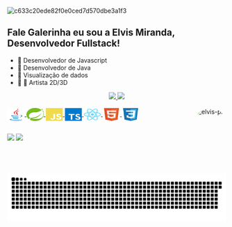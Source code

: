 ![c633c20ede82f0e0ced7d570dbe3a1f3](https://media.giphy.com/media/5eBFwuChlchjq9J05d/giphy.gif)

## Fale Galerinha eu sou a Elvis Miranda, Desenvolvedor Fullstack!

- 🔭 Desenvolvedor de Javascript
- 💪 Desenvolvedor de Java
- 🧠 Visualização de dados
- 🌱 🎨 Artista 2D/3D 



<div align="center">
  <a href="https://github.com/elvisthermo">
  <img height="180em" src="https://github-readme-stats.vercel.app/api?username=elvisthermo&show_icons=true&theme=tokyonight&include_all_commits=true&count_private=true"/>
  <img height="180em" src="https://github-readme-stats.vercel.app/api/top-langs/?username=elvisthermo&layout=compact&langs_count=7&theme=tokyonight"/>
</div>
<div style="display: inline_block"><br>
  <img align="center" alt="elvis-Python" height="30" width="40" src="https://raw.githubusercontent.com/devicons/devicon/master/icons/java/java-original.svg">
  <img align="center" alt="elvis-Csharp" height="30" width="40" src="https://raw.githubusercontent.com/devicons/devicon/master/icons/spring/spring-original.svg">
  <img align="center" alt="elvis-Js" height="30" width="40" src="https://raw.githubusercontent.com/devicons/devicon/master/icons/javascript/javascript-plain.svg">
  <img align="center" alt="elvis-Ts" height="30" width="40" src="https://raw.githubusercontent.com/devicons/devicon/master/icons/typescript/typescript-plain.svg">
  <img align="center" alt="elvis-React" height="30" width="40" src="https://raw.githubusercontent.com/devicons/devicon/master/icons/react/react-original.svg">
  <img align="center" alt="elvis-HTML" height="30" width="40" src="https://raw.githubusercontent.com/devicons/devicon/master/icons/html5/html5-original.svg">
  <img align="center" alt="elvis-CSS" height="30" width="40" src="https://raw.githubusercontent.com/devicons/devicon/master/icons/css3/css3-original.svg">

  <img align="right" alt="elvis-pic" height="150" style="border-radius:50px;" src="https://media.giphy.com/media/RLj2WCsfjuIfK8Oy6h/giphy.gif">
</div>
  
  ##
 
<div> 
  <a href="https://www.linkedin.com/in/elvisthermo" target="_blank"><img src="https://img.shields.io/badge/-LinkedIn-%230077B5?style=for-the-badge&logo=linkedin&logoColor=white" target="_blank"></a>
  <a href = "mailto:elvis.thermo@gmail.com"><img src="https://img.shields.io/badge/-Gmail-%23333?style=for-the-badge&logo=gmail&logoColor=white" target="_blank"></a>
 
  ![Snake animation](https://github.com/elvisthermo/elvisthermo/blob/output/github-contribution-grid-snake.svg)
</div>
